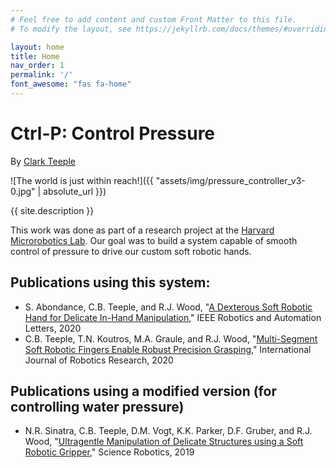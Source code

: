```yaml
---
# Feel free to add content and custom Front Matter to this file.
# To modify the layout, see https://jekyllrb.com/docs/themes/#overriding-theme-defaults

layout: home
title: Home
nav_order: 1
permalink: '/'
font_awesome: "fas fa-home"
---
```


<!-- # {{ site.title }} -->
# Ctrl-P: Control Pressure

By [Clark Teeple](http://www.cbteeple.com)

![The world is just within reach!]({{ "assets/img/pressure_controller_v3-0.jpg" | absolute_url }})

{{ site.description }}

This work was done as part of a research project at the [Harvard Microrobotics Lab](https://www.micro.seas.harvard.edu). Our goal was to build a system capable of smooth control of pressure to drive our custom soft robotic hands.

## Publications using this system:
- S. Abondance, C.B. Teeple, and R.J. Wood, "[A Dexterous Soft Robotic Hand for Delicate In-Hand Manipulation](https://ieeexplore.ieee.org/document/9134855)," IEEE Robotics and Automation Letters, 2020
- C.B. Teeple, T.N. Koutros, M.A. Graule, and R.J. Wood, "[Multi-Segment Soft Robotic Fingers Enable Robust Precision Grasping](https://journals.sagepub.com/doi/10.1177/0278364920910465)," International Journal of Robotics Research, 2020

## Publications using a modified version (for controlling water pressure)
- N.R. Sinatra, C.B. Teeple, D.M. Vogt, K.K. Parker, D.F. Gruber, and R.J. Wood, "[Ultragentle Manipulation of Delicate Structures using a Soft Robotic Gripper](https://robotics.sciencemag.org/content/4/33/eaax5425)," Science Robotics, 2019
